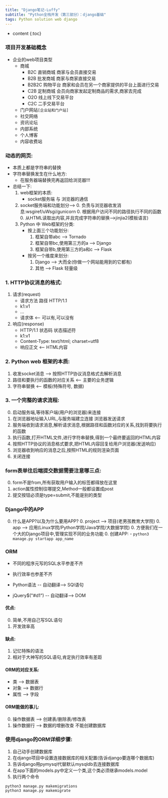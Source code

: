 ```yaml
---
title: "Django笔记-Luffy"
subtitle: "Python全栈开发（第三部分）：django基础"
tags: Python solution web django
---
```




* content
{:toc}




### 项目开发基础概念
- 企业的web项目类型
    - 商城
        - B2C 直销商城 商家与会员直接交易
        - B2B 批发商城 商家与商家直接交易
        - B2B2C 购物平台 商家和会员在另一个商家提供的平台上面进行交易
        - C2B 定制商城 会员向商家发起定制商品的需求,商家去完成
        - O2O 线上线下交易平台
        - C2C 二手交易平台
    - 门户网站`[企业站和门户站]`
    - 社交网络
    - 资讯论坛
    - 内部系统
    - 个人博客
    - 内容收费站



### 动态的网页:
- 本质上都是字符串的替换
- 字符串替换发生在什么地方:
    - 在服务器端替换完再返回给浏览器!!!
- 总结一下:
    1. web框架的本质:
        - socket服务端 与 浏览器的通信
    2. socket服务端和功能划分-->
        0. 负责与浏览器收发消息:wsgiref/uWsgi/gunicorn
        0. 根据用户访问不同的路径执行不同的函数
        0. 从HTML读取出内容,并且完成字符串的替换-->jinjia2(模板语言)
    3. Python 中 Web框架的分类:
        - 按上面三个功能划分:
            1. 框架自带abc  --> Tornado
            2. 框架自带bc,使用第三方的a  --> Django
            3. 框架自带b,使用第三方的a和c  --> Flask
        - 按另一个维度来划分:
            1. Django --> 大而全(你做一个网站能用到的它都有)
            2. 其他 --> Flask 轻量级



### 1. HTTP协议消息的格式:

1. 请求(request)
    - 请求方法 路径 HTTP/1.1
    - k1:v1
    - ...
    - 请求体     <-- 可以有,可以没有
2. 响应(response)
    - HTTP/1.1 状态码 状态描述符
    - k1:v1
    - Content-Type: text/html; charset=utf8
    - 响应正文 <-- HTML内容

### 2. Python web 框架的本质:

1. 收发socket消息   --> 按照HTTP协议消息格式去解析消息
1. 路径和要执行的函数的对应关系 <-- 主要的业务逻辑
1. 字符串替换 <-- 模板(特殊符号, 数据)

### 3. 一个完整的请求流程:

0. 启动服务端,等待客户端(用户的浏览器)来连接
0. 在浏览器地址输入URL,与服务端建立连接 浏览器发送请求
0. 服务端收到请求消息,解析请求消息,根据路径和函数对应的关系,找到将要执行的函数
0. 执行函数,打开HTML文件,进行字符串替换,得到一个最终要返回的HTML内容
0. 按照HTTP协议的消息格式要求,把HTML内容回复给用户浏览器(发送响应)
0. 浏览器收到响应的消息之后,按照HTML的规则渲染页面
0. 关闭连接

### form表单往后端提交数据需要注意哪三点:
0. form不是from,所有获取用户输入的标签都得放在这里
0. action属性控制往哪提交,Method一般都设置成post
0. 提交按钮必须是type=submit,不能是别的类型

### Django中的APP
0. 什么是APP?以及为什么要用APP?
    0. project  --> 项目(老男孩教育大学院)
    0. app  --> 应用(Linux学院/Python学院/Java学院/大数据学院)
    0. 方便我们在一个大的Django项目中,管理实现不同的业务功能
    0. 创建APP:
        - `python3 manage.py startapp app_name`
    
    
### ORM
- 不同的程序元写的SQL水平参差不齐
- 执行效率也参差不齐

- Python语法 -- 自动翻译--> SQl语句
- jQuery$("#d1")  -- 自动翻译--> DOM

#### 优点:
0. 简单,不用自己写SQL语句
0. 开发效率高

#### 缺点:
1. 记忆特殊的语法
2. 相对于大神写的SQL语句,肯定执行效率有差距


#### ORM的对应关系:    
- 类   --> 数据表
- 对象   --> 数据行
- 属性   --> 字段

#### ORM能做的事儿:
0. 操作数据表    --> 创建表/删除表/修改表
0. 操作数据行    --> 数据的增删改查
不能创建数据库
    
### 使用django的ORM详细步骤:
1. 自己动手创建数据库    
2. 在django项目中设置连接数据库的相关配置(告诉django要连哪个数据库)
3. 告诉django用pymysql代替默认mysqldb去连接数据库    
4. 在app下面的models.py中定义一个类,这个类必须继承models.model
5. 执行两个命令
```shell
python3 manage.py makemigrations
python3 manage.py makemigrate
```



















